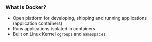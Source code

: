 <!-- .slide: data-menu-title="What is Docker" -->

### What is Docker?

* Open platform for developing, shipping and running applications (application containers)
* Runs applications isolated in containers
* Built on Linux Kernel `cgroups` and `namespaces`
